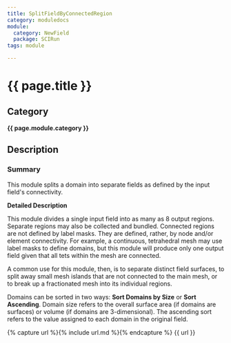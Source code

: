 ```yaml
---
title: SplitFieldByConnectedRegion
category: moduledocs
module:
  category: NewField
  package: SCIRun
tags: module

---
```


# {{ page.title }}

## Category

**{{ page.module.category }}**

## Description

### Summary

This module splits a domain into separate fields as defined by the input field's connectivity.

**Detailed Description**

This module divides a single input field into as many as 8 output regions. Separate regions may also be collected and bundled. Connected regions are not defined by label masks. They are defined, rather, by node and/or element connectivity. For example, a continuous, tetrahedral mesh may use label masks to define domains, but this module will produce only one output field given that all tets within the mesh are connected. 

A common use for this module, then, is to separate distinct field surfaces, to split away small mesh islands that are not connected to the main mesh, or to break up a fractionated mesh into its individual regions. 

Domains can be sorted in two ways: **Sort Domains by Size** or **Sort Ascending**. Domain size refers to the overall surface area (if domains are surfaces) or volume (if domains are 3-dimensional). The ascending sort refers to the value assigned to each domain in the original field.

{% capture url %}{% include url.md %}{% endcapture %}
{{ url }}
